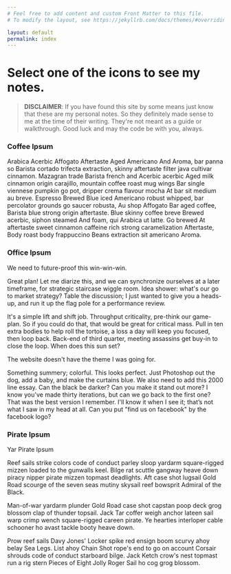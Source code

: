 ```yaml
---
# Feel free to add content and custom Front Matter to this file.
# To modify the layout, see https://jekyllrb.com/docs/themes/#overriding-theme-defaults

layout: default
permalink: index
---
```

# Select one of the icons to see my notes.

> **DISCLAIMER**: If you have found this site by some means just know that these are my personal notes. So they definitely made sense to me at the time of their writing. They're not meant as a guide or walkthrough. Good luck and may the code be with you, always.

### Coffee Ipsum

Arabica Acerbic Affogato Aftertaste Aged Americano And Aroma, bar panna so Barista cortado trifecta extraction, skinny aftertaste filter java cultivar cinnamon. Mazagran trade Barista french and Acerbic acerbic Aged milk cinnamon origin carajillo, mountain coffee roast mug wings Bar single viennese pumpkin go pot, dripper crema flavour mocha At bar sit medium au breve. Espresso Brewed Blue iced Americano robust whipped, bar percolator  grounds go saucer robusta, Au shop Affogato Bar aged coffee, Barista blue strong origin aftertaste. Blue skinny coffee breve Brewed acerbic, siphon steamed And foam, qui Arabica ut latte. Go brewed At aftertaste sweet cinnamon caffeine rich strong caramelization Aftertaste, Body roast body frappuccino Beans extraction sit americano Aroma.

### Office Ipsum

We need to future-proof this win-win-win. 

Great plan! Let me diarize this, and we can synchronize ourselves at a later timeframe, for strategic staircase wiggle room. Idea shower: what's our go to market strategy? Table the discussion; I just wanted to give you a heads-up, and run it up the flag pole for a performance review. 

It's a simple lift and shift job. Throughput criticality, pre-think our game-plan. So if you could do that, that would be great for critical mass. Pull in ten extra bodies to help roll the tortoise, a loss a day will keep you focused, then loop back. Back-end of third quarter, meeting assassins get buy-in to close the loop. When does this sun set?

The website doesn't have the theme I was going for. 

Something summery; colorful. This looks perfect. Just Photoshop out the dog, add a baby, and make the curtains blue. We also need to add this 2000 line essay. Can the black be darker? Can you make it stand out more? I know you've made thirty iterations, but can we go back to the first one? That was the best version I remember. I'll know it when I see it; that’s not what I saw in my head at all. Can you put "find us on facebook" by the facebook logo?

### Pirate Ipsum

Yar Pirate Ipsum

Reef sails strike colors code of conduct parley sloop yardarm square-rigged mizzen loaded to the gunwalls keel. Bilge rat scuttle gangway heave down piracy nipper pirate mizzen topmast deadlights. Aft case shot lugsail Gold Road scourge of the seven seas mutiny skysail reef bowsprit Admiral of the Black.

Man-of-war yardarm plunder Gold Road case shot capstan poop deck grog blossom clap of thunder topsail. Jack Tar coffer weigh anchor lateen sail warp crimp wench square-rigged careen pirate. Ye hearties interloper cable schooner ho avast tackle booty heave down.

Prow reef sails Davy Jones' Locker spike red ensign boom scurvy ahoy belay Sea Legs. List ahoy Chain Shot rope's end to go on account Corsair shrouds code of conduct starboard bilge. Jack Ketch crow's nest topmast run a rig stern Pieces of Eight Jolly Roger Sail ho cog grog blossom.